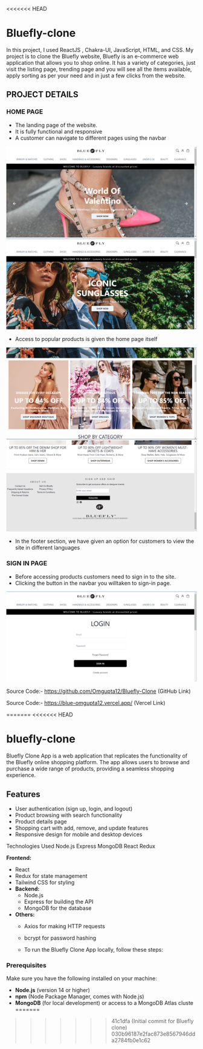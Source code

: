 <<<<<<< HEAD
# Bluefly-clone

In this project, I used ReactJS , Chakra-UI, JavaScript, HTML, and CSS. My project is to clone the Bluefly website, Bluefly is an e-commerce web application that allows you to shop online. It has a variety of categories, just visit the listing page, trending page and you will see all the items available, apply sorting as per your need and in just a few clicks from the website.


##  PROJECT DETAILS

### HOME PAGE

* The landing page of the website.
* It is fully functional and responsive
* A customer can navigate to different pages using the navbar


<img src="https://github.com/Omgupta12/Bluefly-Clone/blob/main/Images/Screenshot%20(6148).png" style="max-width: 100%; display: inline-block;" data-target="animated-image.originalImage">
<img src="https://github.com/Omgupta12/Bluefly-Clone/blob/main/Images/Screenshot%20(6149).png" style="max-width: 100%; display: inline-block;" data-target="animated-image.originalImage">


* Access to popular products is given the home page itself

<img src="https://github.com/Omgupta12/Bluefly-Clone/blob/main/Images/Screenshot%20(6150).png" style="max-width: 100%; display: inline-block;" data-target="animated-image.originalImage">
<img src="https://github.com/Omgupta12/Bluefly-Clone/blob/main/Images/Screenshot%20(6152).png" style="max-width: 100%; display: inline-block;" data-target="animated-image.originalImage">



* In the footer section, we have given an option for customers to view the site in different languages



### SIGN IN PAGE
* Before accessing products customers need to sign in to the site.
* Clicking the button in the navbar you willtaken to sign-in page.
<img src="https://github.com/Omgupta12/Bluefly-Clone/blob/main/Images/Screenshot%20(6163).png" style="max-width: 100%; display: inline-block;" data-target="animated-image.originalImage">




Source Code:- https://github.com/Omgupta12/Bluefly-Clone
(GitHub Link)

Source Code:- https://blue-omgupta12.vercel.app/
(Vercel Link)



=======
<<<<<<< HEAD
# bluefly-clone
Bluefly Clone App is a web application that replicates the functionality of the Bluefly online shopping platform. The app allows users to browse and purchase a wide range of products, providing a seamless shopping experience.

## Features
- User authentication (sign up, login, and logout)
- Product browsing with search functionality
- Product details page
- Shopping cart with add, remove, and update features
- Responsive design for mobile and desktop devices

Technologies Used
Node.js
Express
MongoDB
React
Redux

 **Frontend:**
  - React
  - Redux for state management
  - Tailwind CSS for styling
- **Backend:**
  - Node.js
  - Express for building the API
  - MongoDB for the database
- **Others:**
  - Axios for making HTTP requests
  - bcrypt for password hashing
 
  - To run the Bluefly Clone App locally, follow these steps:

### Prerequisites
Make sure you have the following installed on your machine:

- **Node.js** (version 14 or higher)
- **npm** (Node Package Manager, comes with Node.js)
- **MongoDB** (for local development) or access to a MongoDB Atlas cluste
=======
>>>>>>> 41c1dfa (Initial commit for Bluefly clone)
>>>>>>> 030b96187e2fac873e8567946dda2784fb0e1c62
